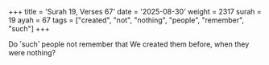 +++
title = 'Surah 19, Verses 67'
date = '2025-08-30'
weight = 2317
surah = 19
ayah = 67
tags = ["created", "not", "nothing", "people", "remember", "such"]
+++

Do ˹such˺ people not remember that We created them before, when they were nothing?